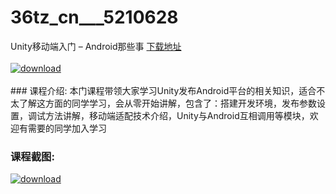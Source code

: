 # 36tz_cn___5210628
Unity移动端入门 – Android那些事
[下载地址](http://www.36tz.cn/article/5210628 "下载地址")
<br/></br>[![download](http://36tz.cn/muke_img/2020_03_1-2-300x167.png "下载地址")](http://www.36tz.cn/article/5210628 "下载地址")
<br/></br>### 课程介绍:
本门课程带领大家学习Unity发布Android平台的相关知识，适合不太了解这方面的同学学习，会从零开始讲解，包含了：搭建开发环境，发布参数设置，调试方法讲解，移动端适配技术介绍，Unity与Android互相调用等模块，欢迎有需要的同学加入学习

### 课程截图:
[![download](http://36tz.cn/muke_img/2020_03_11-2.png "下载地址")](http://www.36tz.cn/article/5210628 "下载地址")
